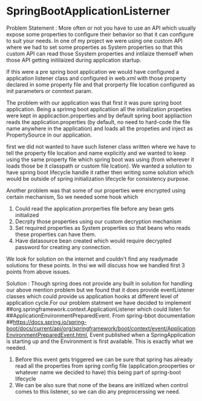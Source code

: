 # SpringBootApplicationListerner

Problem Statement : More often or not you have to use an API which usually expose some properties to configure their behavior so that it can configure to suit your needs. In one of my project we were using one custom API where we had to set some properties as System properties so that this custom API can read those Ssystem properties and intilaize themself when those API getting initilaized during application startup. 

If this were a pre spring boot application we would have configured a application listener class and configured in web.xml with those property declared in some property file and that prorperty file location configured as init parameters or conntext param.

The problem with our application was that first it was pure spring boot application. Being a sprinng boot applicatiion all the initialization propeties were kept in applicaction.properties and by default spring boot appliaction reads the application.properties (by default, no need to hard-code the file name  anywhere in the application) and loads all the propeties and inject as PropertySource in our application. 

first we did not wanted to have such listener class written where we have to tell the property file location and name explicitly and we wanted to keep using the same property file which spring boot was using (from wherever it loads those be it classpath or custom file lcation).
We wanted a solution to have spring boot lifecycle handle it rather then writing some solution which would be outside of spring initialization lifecycle for consistency purpose.

Another problem was that some of  our properties were encrypted using certain mechanism, So we needed some hook which 
1. Could read the application.prorperties file before any  bean gets initialized
2. Decrpty those properties using our custom decryption mechanism
3. Set required properties as System properties so that beans who reads these properties can have them.
4. Have datasource bean created which would require decrypted password for creating any connection.

We look for solution on the internet and couldn't find any readymade solutions for these points. In thsi we will discuss how we handled first 3 points from above issues. 

Solution : Though spring does not provide any built in solution for handling our above mention problem but we found that it does provide eventListener classes which could provide us application hooks at different level of application cycle.For our problem statment we have decided to implement ##org.springframework.context.ApplicationListener which could listen for ##ApplicationEnvironmentPreparedEvent. From spring-bbot documentation ##https://docs.spring.io/spring-boot/docs/current/api/org/springframework/boot/context/event/ApplicationEnvironmentPreparedEvent.html, Event published when a SpringApplication is starting up and the Environment is first available. This is exactly what we needed.
1. Before this event gets triggered we can be sure that spring has already read all the properties from spring config file (application.prooperties or whatever name we decided to have) this being part of spring-boot lifecycle
2. We can be also sure that none of the beans are initlized when control comes to this listener, so we can dio any preprocerssing we need.




